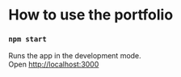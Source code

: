 # How to use the portfolio

### `npm start`

Runs the app in the development mode.\
Open [http://localhost:3000](http://localhost:3000) 
